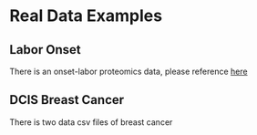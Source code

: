 # Real Data Examples


## Labor Onset
There is an onset-labor proteomics data, please reference [here](https://zenodo.org/record/4509768#.Y8S6z3bMIQ8)

## DCIS Breast Cancer
There is two data csv files of breast cancer